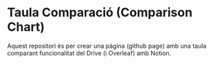 # Taula Comparació (Comparison Chart)
Aquest repositori és per crear una pàgina (github page) amb una taula comparant funcionalitat del Drive (i Overleaf) amb Notion.
